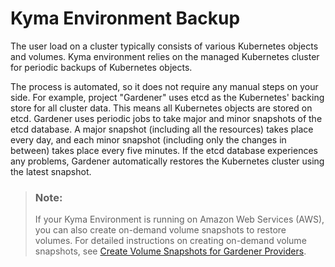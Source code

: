<!-- loioab959cfbd07b46af97aecfd6577bfb10 -->

# Kyma Environment Backup

The user load on a cluster typically consists of various Kubernetes objects and volumes. Kyma environment relies on the managed Kubernetes cluster for periodic backups of Kubernetes objects.

The process is automated, so it does not require any manual steps on your side. For example, project "Gardener" uses etcd as the Kubernetes' backing store for all cluster data. This means all Kubernetes objects are stored on etcd. Gardener uses periodic jobs to take major and minor snapshots of the etcd database. A major snapshot \(including all the resources\) takes place every day, and each minor snapshot \(including only the changes in between\) takes place every five minutes. If the etcd database experiences any problems, Gardener automatically restores the Kubernetes cluster using the latest snapshot.

> ### Note:  
> If your Kyma Environment is running on Amazon Web Services \(AWS\), you can also create on-demand volume snapshots to restore volumes. For detailed instructions on creating on-demand volume snapshots, see [Create Volume Snapshots for Gardener Providers](https://kyma-project.io/docs/#tutorials-create-on-demand-volume-snapshots-for-cloud-providers-create-volume-snapshots-for-gardener-providers).

